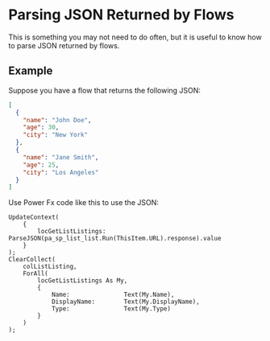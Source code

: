 # Parsing JSON Returned by Flows

This is something you may not need to do often, but it is useful to know how to parse JSON returned by flows.

## Example

Suppose you have a flow that returns the following JSON:

```json
[
  {
    "name": "John Doe",
    "age": 30,
    "city": "New York"
  },
  {
    "name": "Jane Smith",
    "age": 25,
    "city": "Los Angeles"
  }
]
```

Use Power Fx code like this to use the JSON:

```powerfx
UpdateContext(
    {
        locGetListListings: ParseJSON(pa_sp_list_list.Run(ThisItem.URL).response).value
    }
);
ClearCollect(
    colListListing, 
    ForAll(
        locGetListListings As My, 
        {
            Name:               Text(My.Name),
            DisplayName:        Text(My.DisplayName),
            Type:               Text(My.Type)
        }
    )    
);
```